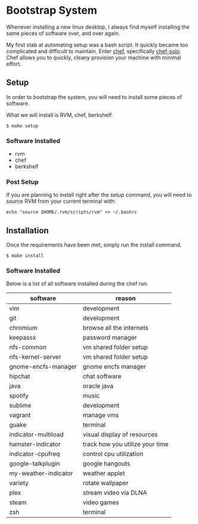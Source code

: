 # Bootstrap System
Whenever installing a new linux desktop, I always find myself installing the same pieces of software over, and over again.

My first stab at automating setup was a bash script.  It quickly became too complicated and difficult to maintain.  Enter [chef](http://www.getchef.com/chef/), specifically [chef-solo](http://docs.opscode.com/chef_solo.html).  Chef allows you to quickly, cleany provision your machine with minimal effort.

## Setup
In order to bootstrap the system, you will need to install some pieces of software.

What we will install is RVM, chef, berkshelf.

```
$ make setup
```

### Software Installed
* rvm
* chef
* berkshelf

### Post Setup
If you are planning to install right after the setup command, you will need to source RVM from your current terminal with:

```
echo "source $HOME/.rvm/scripts/rvm" >> ~/.bashrc
```

## Installation
Once the requirements have been met, simply run the install command.

```
$ make install
```

### Software Installed
Below is a list of all software installed during the chef run.

| software            | reason                          |
| ------------------- | ------------------------------- |
| vim                 | development                     |
| git                 | development                     |
| chromium            | browse all the internets        |
| keepassx            | password manager                |
| nfs-common          | vm shared folder setup          |
| nfs-kernel-server   | vm shared folder setup          |
| gnome-encfs-manager | gnome encfs manager             |
| hipchat             | chat software                   |
| java                | oracle java                     |
| spotify             | music                           |
| sublime             | development                     |
| vagrant             | manage vms                      |
| guake               | terminal                        |
| indicator-multiload | visual display of resources     |
| hamster-indicator   | track how you utilize your time |
| indicator-cpufreq   | control cpu utilization         |
| google-talkplugin   | google hangouts                 |
| my-weather-indicator| weather applet                  |
| variety             | rotate wallpaper                |
| plex                | stream video via DLNA           |
| steam               | video games                     |
| zsh                 | terminal                        |
